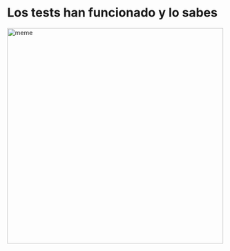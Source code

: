 <h1>Los tests han funcionado y lo sabes</h1> <img src="https://i.redd.it/16nldz5r1gea1.jpg" alt="meme" width="500" height="500"></img>
